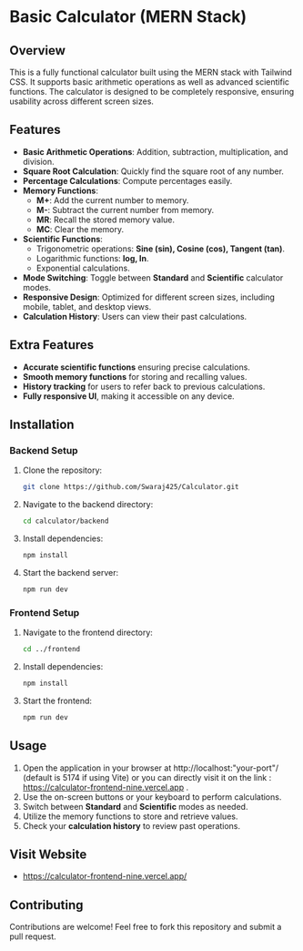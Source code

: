 # Basic Calculator (MERN Stack)

## Overview
This is a fully functional calculator built using the MERN stack with Tailwind CSS. It supports basic arithmetic operations as well as advanced scientific functions. The calculator is designed to be completely responsive, ensuring usability across different screen sizes.

## Features
- **Basic Arithmetic Operations**: Addition, subtraction, multiplication, and division.
- **Square Root Calculation**: Quickly find the square root of any number.
- **Percentage Calculations**: Compute percentages easily.
- **Memory Functions**:
  - **M+**: Add the current number to memory.
  - **M-**: Subtract the current number from memory.
  - **MR**: Recall the stored memory value.
  - **MC**: Clear the memory.
- **Scientific Functions**:
  - Trigonometric operations: **Sine (sin), Cosine (cos), Tangent (tan)**.
  - Logarithmic functions: **log, ln**.
  - Exponential calculations.
- **Mode Switching**: Toggle between **Standard** and **Scientific** calculator modes.
- **Responsive Design**: Optimized for different screen sizes, including mobile, tablet, and desktop views.
- **Calculation History**: Users can view their past calculations.

## Extra Features
- **Accurate scientific functions** ensuring precise calculations.
- **Smooth memory functions** for storing and recalling values.
- **History tracking** for users to refer back to previous calculations.
- **Fully responsive UI**, making it accessible on any device.

## Installation

### Backend Setup
1. Clone the repository:
   ```sh
   git clone https://github.com/Swaraj425/Calculator.git
   ```
2. Navigate to the backend directory:
   ```sh
   cd calculator/backend
   ```
3. Install dependencies:
   ```sh
   npm install
   ```
4. Start the backend server:
   ```sh
   npm run dev
   ```

### Frontend Setup
1. Navigate to the frontend directory:
   ```sh
   cd ../frontend
   ```
2. Install dependencies:
   ```sh
   npm install
   ```
3. Start the frontend:
   ```sh
   npm run dev
   ```

## Usage
1. Open the application in your browser at http://localhost:"your-port"/ (default is 5174 if using Vite) or you can directly visit it on the link : https://calculator-frontend-nine.vercel.app .
2. Use the on-screen buttons or your keyboard to perform calculations.
3. Switch between **Standard** and **Scientific** modes as needed.
4. Utilize the memory functions to store and retrieve values.
5. Check your **calculation history** to review past operations.

## Visit Website 

- https://calculator-frontend-nine.vercel.app/

## Contributing
Contributions are welcome! Feel free to fork this repository and submit a pull request.

